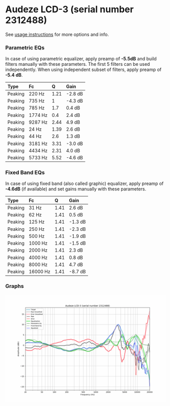 # Audeze LCD-3 (serial number 2312488)
See [usage instructions](https://github.com/jaakkopasanen/AutoEq#usage) for more options and info.

### Parametric EQs
In case of using parametric equalizer, apply preamp of **-5.5dB** and build filters manually
with these parameters. The first 5 filters can be used independently.
When using independent subset of filters, apply preamp of **-5.4 dB**.

| Type    | Fc      |    Q | Gain    |
|:--------|:--------|:-----|:--------|
| Peaking | 220 Hz  | 1.21 | -2.8 dB |
| Peaking | 735 Hz  | 1    | -4.3 dB |
| Peaking | 785 Hz  | 1.7  | 0.4 dB  |
| Peaking | 1774 Hz | 0.4  | 2.4 dB  |
| Peaking | 9287 Hz | 2.44 | 4.9 dB  |
| Peaking | 24 Hz   | 1.39 | 2.6 dB  |
| Peaking | 44 Hz   | 2.6  | 1.3 dB  |
| Peaking | 3181 Hz | 3.31 | -3.0 dB |
| Peaking | 4434 Hz | 2.31 | 4.0 dB  |
| Peaking | 5733 Hz | 5.52 | -4.6 dB |

### Fixed Band EQs
In case of using fixed band (also called graphic) equalizer, apply preamp of **-4.6dB**
(if available) and set gains manually with these parameters.

| Type    | Fc       |    Q | Gain    |
|:--------|:---------|:-----|:--------|
| Peaking | 31 Hz    | 1.41 | 2.6 dB  |
| Peaking | 62 Hz    | 1.41 | 0.5 dB  |
| Peaking | 125 Hz   | 1.41 | -1.3 dB |
| Peaking | 250 Hz   | 1.41 | -2.3 dB |
| Peaking | 500 Hz   | 1.41 | -1.9 dB |
| Peaking | 1000 Hz  | 1.41 | -1.5 dB |
| Peaking | 2000 Hz  | 1.41 | 2.3 dB  |
| Peaking | 4000 Hz  | 1.41 | 0.8 dB  |
| Peaking | 8000 Hz  | 1.41 | 4.7 dB  |
| Peaking | 16000 Hz | 1.41 | -8.7 dB |

### Graphs
![](./Audeze%20LCD-3%20(serial%20number%202312488).png)